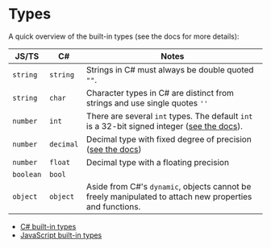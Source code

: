 # Types

A quick overview of the built-in types (see the docs for more details):

|JS/TS|C#|Notes|
|--|--|--|
|`string`|`string`|Strings in C# must always be double quoted `""`.|
|`string`|`char`|Character types in C# are distinct from strings and use single quotes `''`|
|`number`|`int`|There are several `int` types.  The default `int` is a 32-bit signed integer ([see the docs](https://learn.microsoft.com/en-us/dotnet/csharp/language-reference/builtin-types/integral-numeric-types)).|
|`number`|`decimal`|Decimal type with fixed degree of precision ([see the docs](https://learn.microsoft.com/en-us/dotnet/csharp/language-reference/builtin-types/floating-point-numeric-types))|
|`number`|`float`|Decimal type with a floating precision|
|`boolean`|`bool`||
|`object`|`object`|Aside from C#'s `dynamic`, objects cannot be freely manipulated to attach new properties and functions.|

- [C# built-in types](https://learn.microsoft.com/en-us/dotnet/csharp/language-reference/builtin-types/built-in-types)
- [JavaScript built-in types](https://developer.mozilla.org/en-US/docs/Web/JavaScript/Data_structures)
